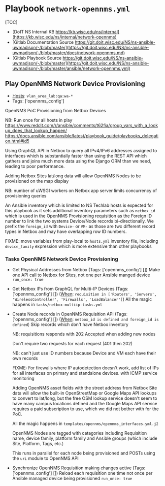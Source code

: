 
# Playbook `network-opennms.yml`

[TOC]

- [DoIT NS Internal KB https://kb.wisc.edu/ns/internal](https://kb.wisc.edu/ns/internal/network-opennms)
- [Gitlab Documentation Source https://git.doit.wisc.edu/NS/ns-ansible-uwmadison/-/blob/master](https://git.doit.wisc.edu/NS/ns-ansible-uwmadison/-/blob/master/docs/network-opennms.md)
- [Gitlab Playbook Source https://git.doit.wisc.edu/NS/ns-ansible-uwmadison/-/blob/master](https://git.doit.wisc.edu/NS/ns-ansible-uwmadison/-/blob/master/ansible/network-opennms.yml)


## Play OpenNMS Network Device Provisioning

- [Hosts](https://docs.ansible.com/ansible/latest/inventory_guide/intro_patterns.html): `vlan_area_lab:qa:wa-*`
- Tags: ['opennms_config']

OpenNMS PoC Provisioning from Netbox Devices

NB: Run once for all hosts in play
https://www.reddit.com/r/ansible/comments/t62fia/group_vars_with_a_lookup_does_that_lookup_happen/
https://docs.ansible.com/ansible/latest/playbook_guide/playbooks_delegation.html#id5

Using GraphQL API in Netbox to query all IPv4/IPv6 addresses assigned to interfaces
which is substantially faster than using the REST API which gathers and joins much
more data using the Django ORM than we need, leading to poor performance.

Adding Netbox Sites lat/long data will allow OpenNMS Nodes to be provisioned on the map display

NB: number of uWSGI workers on Netbox app server limits concurrency of provisioning queries

An Ansible inventory which is limited to NS Techlab hosts is expected for this playbook as it
sets additional inventory parameters such as `netbox_id` which is used in the OpenNMS Provisioning
requisition as the Foreign ID number to link the two systems Device/Node records bi-directionally.
We prefix the `foreign_id` with `Device-` or `VM-` as those are two different record types
in Netbox and may have overlapping row ID numbers.

FIXME: move variables from play-local to `hosts.yml` inventory file, including `device_family` expression which is more extensive than other playbooks


### Tasks OpenNMS Network Device Provisioning

- Get Physical Addresses from Netbox (Tags: ['opennms_config'] []) Make one API call to Netbox for Sites, not one per Ansible manged device `run_once: true`
- Get Netbox IPs from GraphQL for Multi-IP Devices (Tags: ['opennms_config'] []) ([When](https://docs.ansible.com/ansible/latest/playbook_guide/playbooks_conditionals.html): `requisition in ['Routers', 'Servers', 'WirelessController', 'Firewalls', 'LoadBalancer']`) All the magic happens in `tasks/netbox-multiip-tasks.yml`
- Create Node records in OpenNMS Requisition API (Tags: ['opennms_config'] []) ([When](https://docs.ansible.com/ansible/latest/playbook_guide/playbooks_conditionals.html): `netbox_id is defined and foreign_id is defined`) 
  Skip records which don't have Netbox inventory
  
  NB: requisitions responds with 202 Accepted when adding new nodes
  
  Don't require two requests for each request (401 then 202)
  
  NB: can't just use ID numbers because Device and VM each have their own records
  
  FIXME: For firewalls where IP autodetection doesn't work, add list of IPs for all interfaces on primary and standalone devices.
         with ICMP service monitoring
  
  Adding OpenNMS asset fields with the street address from Netbox Site data will allow
  the built-in OpenStreetMap or Google Maps API lookups to convert to lat/long, but
  the free OSM lookup service doesn't seem to have many campus locations defined and
  the Google Maps API service requires a paid subscription to use, which we did not
  bother with for the PoC.
  
  All the magic happens in `templates/opennms/opennms_interfaces.yml.j2`
  
  OpenNMS Nodes are tagged with catagories including Requisition name, device family, platform family
  and Ansible groups (which include Site, Platform, Tags, etc.)
  
  This runs in parallel for each node being provisioned and POSTs using the `uri` module to OpenNMS API
  
- Synchronize OpenNMS Requisition making changes active (Tags: ['opennms_config'] []) Reload each requisition one time not once per Ansible managed device being provisioned `run_once: true`
